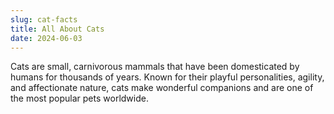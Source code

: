 ```yaml
---
slug: cat-facts
title: All About Cats
date: 2024-06-03
---
```


Cats are small, carnivorous mammals that have been domesticated by humans for thousands of years. Known for their playful personalities, agility, and affectionate nature, cats make wonderful companions and are one of the most popular pets worldwide.